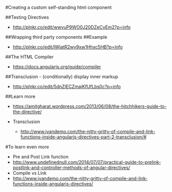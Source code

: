 #Creating a custom self-standing html component



##Testing Directives
* http://plnkr.co/edit/wwvuP9WO0J20DZeCvEm2?p=info




##Wrapping third party components
##Example
* http://plnkr.co/edit/lWjatR2wy9xw1Hhxc5HB?p=info




##The HTML Compiler
* https://docs.angularjs.org/guide/compiler



##Transclusion - (conditionally) display inner markup
* http://plnkr.co/edit/5dnZlECZmajKfUfLbs0c?p=info



##Learn more
* https://amitgharat.wordpress.com/2013/06/08/the-hitchhikers-guide-to-the-directive/

* Transclusion
  * http://www.jvandemo.com/the-nitty-gritty-of-compile-and-link-functions-inside-angularjs-directives-part-2-transclusion/#



#To learn even more
* Pre and Post Link function
* http://www.undefinednull.com/2014/07/07/practical-guide-to-prelink-postlink-and-controller-methods-of-angular-directives/
* Compile vs Link
* http://www.jvandemo.com/the-nitty-gritty-of-compile-and-link-functions-inside-angularjs-directives/
